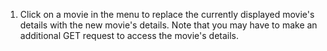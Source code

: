 

1. Click on a movie in the menu to replace the currently displayed movie's
   details with the new movie's details. Note that you may have to make an
   additional GET request to access the movie's details.







